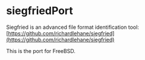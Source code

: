 # siegfriedPort

Siegfried is an advanced file format identification tool: [https://github.com/richardlehane/siegfried](https://github.com/richardlehane/siegfried)

This is the port for FreeBSD.
